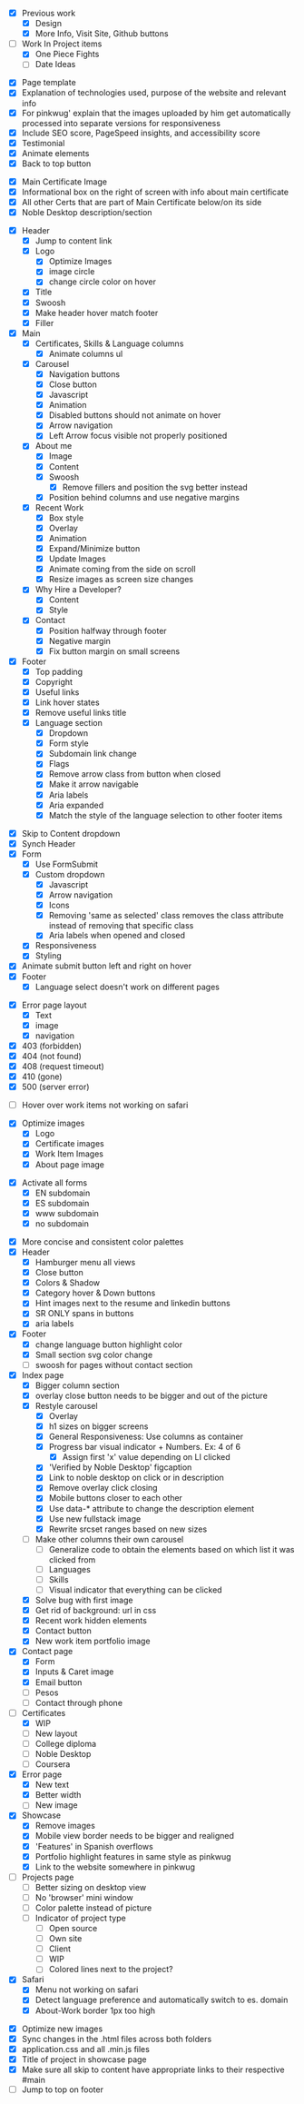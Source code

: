 <!-- Previous work Page -->
- [x] Previous work
  - [x] Design
  - [x] More Info, Visit Site, Github buttons 
- [ ] Work In Project items
  - [x] One Piece Fights
  - [ ] Date Ideas
<!-- Work Items -->
- [x] Page template
- [x] Explanation of technologies used, purpose of the website and relevant info
 - [x] For pinkwug' explain that the images uploaded by him get automatically processed into separate versions for responsiveness
- [x] Include SEO score, PageSpeed insights, and accessibility score
- [x] Testimonial
- [x] Animate elements
- [x] Back to top button
<!-- Certificates Page -->
- [x] Main Certificate Image
- [x] Informational box on the right of screen with info about main certificate
- [x] All other Certs that are part of Main Certificate below/on its side
- [x] Noble Desktop description/section

<!-- Front page -->
- [x] Header
  - [x] Jump to content link
  - [x] Logo
    - [x] Optimize Images
    - [x] image circle
    - [x] change circle color on hover
  - [x] Title
  - [x] Swoosh
  - [x] Make header hover match footer
  - [x] Filler
- [x] Main
  - [x] Certificates, Skills & Language columns
    - [x] Animate columns ul
  - [x] Carousel
    - [x] Navigation buttons
    - [x] Close button
    - [x] Javascript
    - [x] Animation
    - [x] Disabled buttons should not animate on hover
    - [x] Arrow navigation
    - [x] Left Arrow focus visible not properly positioned
  - [x] About me
    - [x] Image
    - [x] Content
    - [x] Swoosh 
      -[x] Remove fillers and position the svg better instead
    - [x] Position behind columns and use negative margins
  - [x] Recent Work
    - [x] Box style
    - [x] Overlay
    - [x] Animation
    - [x] Expand/Minimize button
    - [x] Update Images
    - [x] Animate coming from the side on scroll
    - [x] Resize images as screen size changes
  - [x] Why Hire a Developer?
    - [x] Content
    - [x] Style
  - [x] Contact
    - [x] Position halfway through footer
    - [x] Negative margin
    - [x] Fix button margin on small screens
- [x] Footer
  - [x] Top padding
  - [x] Copyright
  - [x] Useful links
  - [x] Link hover states
  - [x] Remove useful links title
  - [x] Language section
    - [x] Dropdown
    - [x] Form style
    - [x] Subdomain link change
    - [x] Flags
    - [x] Remove arrow class from button when closed
    - [x] Make it arrow navigable
    - [x] Aria labels
    - [x] Aria expanded
    - [x] Match the style of the language selection to other footer items
<!-- Contact Page-->
- [x] Skip to Content dropdown
- [x] Synch Header
- [x] Form
  - [x] Use FormSubmit
  - [x] Custom dropdown
    - [x] Javascript
    - [x] Arrow navigation
    - [x] Icons
    - [x] Removing 'same as selected' class removes the class attribute instead of removing that specific class
    - [x] Aria labels when opened and closed
  - [x] Responsiveness
  - [x] Styling
- [x] Animate submit button left and right on hover
- [x] Footer
  - [x] Language select doesn't work on different pages
<!-- Error page -->
- [x] Error page layout
  - [x] Text
  - [x] image
  - [x] navigation
- [x] 403 (forbidden)
- [x] 404 (not found)
- [x] 408 (request timeout)
- [x] 410 (gone)
- [x] 500 (server error)
<!-- Bugs -->
- [ ] Hover over work items not working on safari
<!-- Deployment -->
- [x] Optimize images
  - [x] Logo
  - [x] Certificate images
  - [x] Work Item Images
  - [x] About page image
<!-- Form submission -->
- [x] Activate all forms
  - [x] EN subdomain
  - [x] ES subdomain
  - [x] www subdomain
  - [x] no subdomain
<!-- Restyling -->
- [x] More concise and consistent color palettes
- [x] Header
  - [x] Hamburger menu all views
  - [x] Close button
  - [x] Colors & Shadow
  - [x] Category hover & Down buttons
  - [x] Hint images next to the resume and linkedin buttons
  - [x] SR ONLY spans in buttons
  - [x] aria labels
- [x] Footer 
  - [x] change language button highlight color
  - [x] Small section svg color change
  - [ ] swoosh for pages without contact section
- [x] Index page
  - [x] Bigger column section
  - [x] overlay close button needs to be bigger and out of the picture
  - [x] Restyle carousel
    - [x] Overlay
    - [x] h1 sizes on bigger screens
    - [x] General Responsiveness: Use columns as container
    - [x] Progress bar visual indicator + Numbers. Ex: 4 of 6
      - [x] Assign first 'x' value depending on LI clicked
    - [x] 'Verified by Noble Desktop' figcaption
    - [x] Link to noble desktop on click or in description
    - [x] Remove overlay click closing
    - [x] Mobile buttons closer to each other
    - [x] Use data-* attribute to change the description element
    - [x] Use new fullstack image
    - [x] Rewrite srcset ranges based on new sizes
  - [ ] Make other columns their own carousel
    - [ ] Generalize code to obtain the elements based on which list it was clicked from
    - [ ] Languages
    - [ ] Skills
    - [ ] Visual indicator that everything can be clicked
  - [x] Solve bug with first image
  - [x] Get rid of background: url in css
  - [x] Recent work hidden elements
  - [x] Contact button
  - [x] New work item portfolio image
- [x] Contact page
  - [x] Form
  - [x] Inputs & Caret image
  - [x] Email button
  - [ ] Pesos
  - [ ] Contact through phone
- [ ] Certificates
  - [x] WIP 
  - [ ] New layout
  - [ ] College diploma
  - [ ] Noble Desktop
  - [ ] Coursera
- [x] Error page
  - [x] New text
  - [x] Better width
  - [ ] New image
- [x] Showcase
  - [x] Remove images
  - [x] Mobile view border needs to be bigger and realigned
  - [x] 'Features' in Spanish overflows
  - [x] Portfolio highlight features in same style as pinkwug
  - [x] Link to the website somewhere in pinkwug
- [ ] Projects page
  - [ ] Better sizing on desktop view
  - [ ] No 'browser' mini window
  - [ ] Color palette instead of picture
  - [ ] Indicator of project type
    - [ ] Open source
    - [ ] Own site
    - [ ] Client
    - [ ] WIP
    - [ ] Colored lines next to the project?
- [x] Safari
  - [x] Menu not working on safari
  - [x] Detect language preference and automatically switch to es. domain
  - [x] About-Work border 1px too high
<!-- Deploying new theme -->
- [x] Optimize new images
- [x] Sync changes in the .html files across both folders
- [x] application.css and all .min.js files
- [x] Title of project in showcase page
- [x] Make sure all skip to content have appropriate links to their respective #main
- [ ] Jump to top on footer